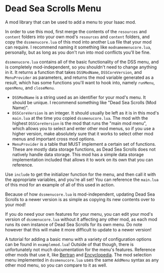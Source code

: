 # Dead Sea Scrolls Menu

A mod library that can be used to add a menu to your Isaac mod.

In order to use this mod, first merge the contents of the `resources` and `content` folders into your own mod's `resources` and `content` folders, and copy the `dssmenucore.lua` of this mod into another Lua file that your mod can require. I recommend naming it something like `modnamemenucore.lua`, personally, but as long as you don't run into mod conflicts you'll be fine.

`dssmenucore.lua` contains all of the basic functionality of the DSS menu, and is completely mod-independent, so you shouldn't need to change anything in it. It returns a function that takes `DSSModName`, `DSSCoreVersion`, and `MenuProvider` as parameters, and returns the mod variable generated as a result, which has some functions you'll want to hook into, namely `runMenu`, `openMenu`, and `closeMenu`.

- `DSSModName` is a string used as an identifier for your mod's menu. It should be unique. I recommend something like "Dead Sea Scrolls (Mod Name)".
- `DSSCoreVersion` is an integer. It should usually be left as it is in this mod's `main.lua` at the time you copied `dssmenucore.lua`. The mod with the highest `DSSCoreVersion` is the mod that runs the "main mod menu", which allows you to select and enter other mod menus, so if you use a higher version, make absolutely sure that it works to select other mod menus and important cross mod options.
- `MenuProvider` is a table that MUST implement a certain set of functions. These are mostly data storage functions, as Dead Sea Scrolls does not natively handle data storage. This mod has a simple data storage implementation included that allows it to work on its own that you can reference.

Use `include` to get the initializer function for the menu, and then call it with the appropriate variables, and you're all set! You can reference the `main.lua` of this mod for an example of all of this used in action.

Because of how `dssmenucore.lua` is mod-independent, updating Dead Sea Scrolls to a newer version is as simple as copying its new contents over to your mod!

If you do need your own features for your menu, you can edit your mod's version of `dssmenucore.lua` without it affecting any other mod, as each mod runs its own instance of Dead Sea Scrolls for its own menu. Do note however that this will make it more difficult to update to a newer version!

A tutorial for adding a basic menu with a variety of configuration options can be found in `examplemod.lua`! Outside of that though, there is unfortunately not much documentation for the menu's features. Reference other mods that use it, like [Bertran](https://steamcommunity.com/sharedfiles/filedetails/?id=2297456697) and [Encyclopedia](https://steamcommunity.com/sharedfiles/filedetails/?id=2376005362). The mod selection menu implemented in `dssmenucore.lua` uses the same `AddMenu` syntax as any other mod menu, so you can compare to it as well.
